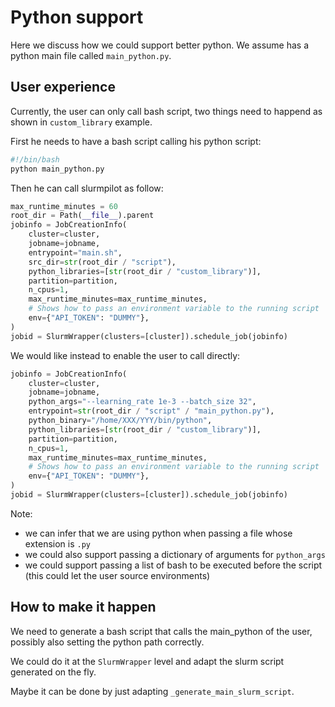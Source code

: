 # Python support

Here we discuss how we could support better python. We assume has a python main file called `main_python.py`.


## User experience
Currently, the user can only call bash script, two things need to happend as shown in `custom_library` example.

First he needs to have a bash script calling his python script:
```bash
#!/bin/bash
python main_python.py
```

Then he can call slurmpilot as follow:
```python
max_runtime_minutes = 60
root_dir = Path(__file__).parent
jobinfo = JobCreationInfo(
    cluster=cluster,
    jobname=jobname,
    entrypoint="main.sh",
    src_dir=str(root_dir / "script"),
    python_libraries=[str(root_dir / "custom_library")],
    partition=partition,
    n_cpus=1,
    max_runtime_minutes=max_runtime_minutes,
    # Shows how to pass an environment variable to the running script
    env={"API_TOKEN": "DUMMY"},
)
jobid = SlurmWrapper(clusters=[cluster]).schedule_job(jobinfo)
```

We would like instead to enable the user to call directly:

```python
jobinfo = JobCreationInfo(
    cluster=cluster,
    jobname=jobname,
    python_args="--learning_rate 1e-3 --batch_size 32",
    entrypoint=str(root_dir / "script" / "main_python.py"),
    python_binary="/home/XXX/YYY/bin/python",
    python_libraries=[str(root_dir / "custom_library")],
    partition=partition,
    n_cpus=1,
    max_runtime_minutes=max_runtime_minutes,
    # Shows how to pass an environment variable to the running script
    env={"API_TOKEN": "DUMMY"},
)
jobid = SlurmWrapper(clusters=[cluster]).schedule_job(jobinfo)
```

Note:
* we can infer that we are using python when passing a file whose extension is `.py`
* we could also support passing a dictionary of arguments for `python_args`
* we could support passing a list of bash to be executed before the script (this could let the user source environments)

## How to make it happen

We need to generate a bash script that calls the main_python of the user, possibly also setting the python path correctly.

We could do it at the `SlurmWrapper` level and adapt the slurm script generated on the fly.

Maybe it can be done by just adapting `_generate_main_slurm_script`.
